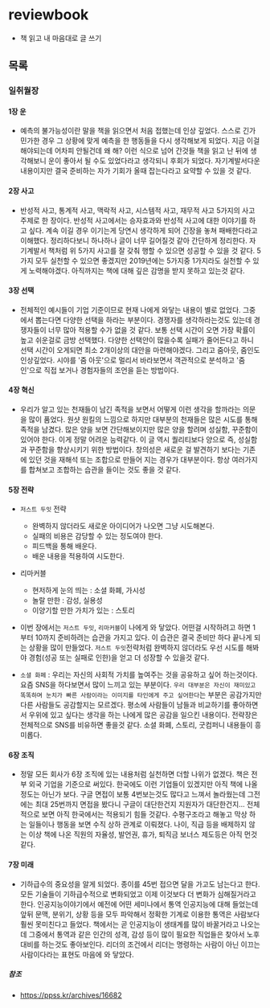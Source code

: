 # reviewbook

- 책 읽고 내 마음대로 글 쓰기

## 목록

### 일취월장

#### 1장 운

- 예측의 불가능성이란 말을 책을 읽으면서 처음 접했는데 인상 깊었다. 스스로 긴가민가한 경우 그 상황에 맞게 예측을 한 행동들을 다시 생각해보게 되었다. 지금 이걸 해야되는데 어차피 안될건데 왜 해? 이런 식으로 넘어 간것들 책을 읽고 난 뒤에 생각해보니 운이 좋아서 될 수도 있었다라고 생각되니 후회가 되었다. 자기계발서다운 내용이지만 결국 준비하는 자가 기회가 올때 잡는다라고 요약할 수 있을 것 같다.

#### 2장 사고

- 반성적 사고, 통계적 사고, 맥락적 사고, 시스템적 사고, 재무적 사고 5가지의 사고 주제로 한 장이다. 반성적 사고에서는 승자효과와 반성적 사고에 대한 이야기를 하고 싶다. 계속 이길 경우 이기는게 당연시 생각하게 되어 긴장을 놓쳐 패배한다라고 이해했다. 정리하다보니 하나하나 글이 너무 길어질것 같아 간단하게 정리한다. 자기계발서 책처럼 위 5가지 사고를 잘 갖춰 행할 수 있으면 성공할 수 있을 것 같다. 5가지 모두 실천할 수 있으면 좋겠지만 2019년에는 5가지중 1가지라도 실천할 수 있게 노력해야겠다. 아직까지는 책에 대해 깊은 감명을 받지 못하고 있는것 같다.

#### 3장 선택

- 전체적인 예시들이 기업 기준이므로 현재 나에게 와닿는 내용이 별로 없었다. 그중에서 뽑는다면 다양한 선택을 하라는 부분이다. 경쟁자를 생각하라는것도 있는데 경쟁자들이 너무 많아 적용할 수가 없을 것 같다. 보통 선택 시간이 오면 가장 확률이 높고 쉬운걸로 금방 선택했다. 다양한 선택안이 많을수록 실패가 줄어든다고 하니 선택 시간이 오게되면 최소 2개이상의 대안을 마련해야겠다. 그리고 줌아웃, 줌인도 인상깊었다. 시야를 '줌 아웃'으로 멀리서 바라보면서 객관적으로 분석하고 '줌 인'으로 직접 보거나 경험자들의 조언을 듣는 방법이다.

#### 4장 혁신

- 우리가 알고 있는 천재들이 남긴 족적을 보면서 어떻게 이런 생각을 할까라는 의문을 많이 품었다. 원샷 원킬의 느낌으로 하지만 대부분의 천재들은 많은 시도를 통해 족적을 남겼다. 많은 양을 보면 간단해보이지만 많은 양을 할려며 성실함, 꾸준함이 있어야 한다. 이게 정말 어려운 능력같다. 이 글 역시 퀄리티보다 양으로 즉, 성실함과 꾸준함을 향상시키기 위한 방법이다. 창의성은 새로운 걸 발견하기 보다는 기존에 있던 것을 재해석 또는 조합으로 만들어 지는 경우가 대부분이다. 항상 여러가지를 합쳐보고 조합하는 습관을 들이는 것도 좋을 것 같다.

#### 5장 전략

- `저스트 두잇` 전략
  - 완벽하지 않더라도 새로운 아이디어가 나오면 그냥 시도해본다.
  - 실패의 비용은 감당할 수 있는 정도여야 한다.
  - 피드백을 통해 배운다.
  - 배운 내용을 적용하여 시도한다.

- 리마커블
  - 현저하게 눈의 띄는 : 소셜 화폐, 가시성
  - 놀랄 만한 : 감성, 실용성
  - 이양기할 만한 가치가 있는 : 스토리

- 이번 장에서는 `저스트 두잇`, `리마커블`이 나에게 와 닿았다. 어떤걸 시작하려고 하면 1부터 10까지 준비하려는 습관을 가지고 있다. 이 습관은 결국 준비만 하다 끝나게 되는 상황을 많이 만들었다. `저스트 두잇`전략처럼 완벽하지 않더라도 우선 시도를 해봐야 경험(성공 또는 실패로 인한)을 얻고 더 성장할 수 있을것 같다.
- `소셜 화페` : 우리는 자신의 사회적 가치를 높여주는 것을 공유하고 싶어 하는것이다. 요즘 SNS을 하다보면서 많이 느끼고 있는 부분이다. `우리 대부분은 자신이 재미있고 똑똑하며 눈치가 빠른 사람이라는 이미지를 타인에게 주고 싶어한다`는 부분은 공감가지만 다른 사람들도 공감할지는 모르겠다. 평소에 사람들이 남들과 비교하기를 좋아하면서 우위에 있고 싶다는 생각을 하는 나에게 많은 공감을 일으킨 내용이다. 전략장은 전체적으로 SNS를 비유하면 좋을것 같다. 소셜 화폐, 스토리, 굿컴퍼니 내용들이 흥미롭다.

#### 6장 조직

- 정말 모든 회사가 6장 조직에 있는 내용처럼 실천하면 더할 나위가 없겠다. 책은 전부 외국 기업을 기준으로 써있다. 한국에도 이런 기업들이 있겠지만 아직 책에 나올 정도는 아닌가 보다. 구글 면접이 보통 4번보는것도 많다고 느껴서 놀라웠는데 그전에는 최대 25번까지 면접을 봤다니 구글이 대단한건지 지원자가 대단한건지... 전체적으로 보면 아직 한국에서는 적용되기 힘들 것같다. 수평구조라고 해놓고 막상 하는 일들이나 행동을 보면 수직 상하 관계로 이뤄졌다. 나이, 직급 등을 배제하지 않는 이상 책에 나온 직원의 자율성, 발언권, 휴가, 퇴직금 보너스 제도등은 아직 먼것 같다.

#### 7장 미래

- 기하급수의 중요성을 알게 되었다. 종이를 45번 접으면 달을 가고도 남는다고 한다. 모든 기술들이 기하급수적으로 변화되었고 이제 이것보다 더 변화가 심해질거라고 한다. 인공지능이야기에서 예전에 어떤 세미나에서 통역 인공지능에 대해 들었는데 앞뒤 문맥, 분위기, 상황 등을 모두 파악해서 정확한 기계로 이용한 통역은 사람보다 훨씬 못미친다고 들었다. 책에서는 곧 인공지능이 생태계를 많이 바꿀거라고 나오는데 그중에서 통역과 같은 인간의 성격, 감성 등이 많이 필요한 직업들은 찾아서 노후 대비를 하는것도 좋아보인다. 리더의 조건에서 리더는 명령하는 사람이 아닌 이끄는 사람이다라는 표현도 마음에 와 닿았다.

##### 참조

- https://ppss.kr/archives/16682

